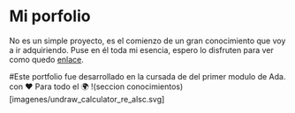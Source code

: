 ﻿# Mi porfolio
 
No es un simple proyecto, es el comienzo de un gran conocimiento que voy a ir adquiriendo. Puse en él toda mi esencia, espero lo disfruten 
para ver como quedo [enlace](https://maribelcongo.github.io/primer-porfolio/).

#Este portfolio fue desarrollado en la  cursada de del primer modulo de  Ada.
 con ❤ Para todo el 🌍
!(seccion conocimientos)[imagenes/undraw_calculator_re_alsc.svg]
